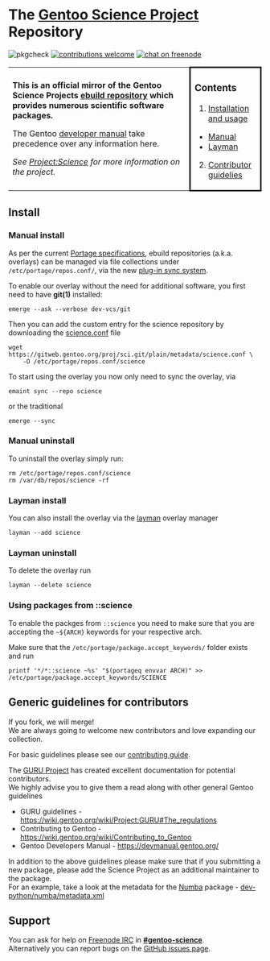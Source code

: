 # The [Gentoo Science Project](https://wiki.gentoo.org/wiki/Project:Science) Repository    
![pkgcheck](https://github.com/gentoo/sci/workflows/pkgcheck/badge.svg)
[![contributions welcome](https://img.shields.io/badge/contributions-welcome-brightgreen.svg)](https://github.com/gentoo/sci/issues)
[![chat on freenode](https://img.shields.io/badge/chat-on%20freenode-brightgreen.svg)](https://webchat.freenode.net/#gentoo-science)

<table>
<tr>
<td width="69%">

**This is an official mirror of the Gentoo Science Projects [ebuild repository](https://wiki.gentoo.org/wiki/Ebuild_repository) which provides numerous scientific software packages.**

The Gentoo [developer manual](https://devmanual.gentoo.org/) take precedence over any information here.

*See [Project:Science](https://wiki.gentoo.org/wiki/Project:Science) for more information on the project.*

</td>
<td width="27%" style="border-style:solid; border-radius:10px;">

### Contents

1. [Installation and usage](#install)
  - [Manual](#install-manual)
  - [Layman](#install-layman)
2. [Contributor guidelies](#guide)

</td>
</tr>
</table>

## Install <a name="install"></a>

### Manual install <a name="install-manual"></a>

As per the current [Portage specifications](https://dev.gentoo.org/~zmedico/portage/doc/man/portage.5.html), ebuild repositories (a.k.a. overlays) can be managed via file collections under `/etc/portage/repos.conf/`, via the new [plug-in sync system](https://wiki.gentoo.org/wiki/Project:Portage/Sync).

To enable our overlay without the need for additional software, you first need to have **git(1)** installed:

```
emerge --ask --verbose dev-vcs/git 
````

Then you can add the custom entry for the science repository by downloading the [science.conf](metadata/science.conf) file

```
wget https://gitweb.gentoo.org/proj/sci.git/plain/metadata/science.conf \
	-O /etc/portage/repos.conf/science
```

To start using the overlay you now only need to sync the overlay, via 

```
emaint sync --repo science
```

or the traditional 

```
emerge --sync
```

### Manual uninstall

To uninstall the overlay simply run:

```
rm /etc/portage/repos.conf/science
rm /var/db/repos/science -rf
```

### Layman install <a name="install-layman"></a>

You can also install the overlay via the [layman](https://wiki.gentoo.org/wiki/Layman) overlay manager

```
layman --add science
```

### Layman uninstall

To delete the overlay run

```
layman --delete science
```

### Using packages from ::science

To enable the packges from `::science` you need to make sure that you are accepting the `~${ARCH}` keywords for your respective arch.

Make sure that the  `/etc/portage/package.accept_keywords/` folder exists and run

```
printf '*/*::science ~%s' "$(portageq envvar ARCH)" >> /etc/portage/package.accept_keywords/SCIENCE
```

## Generic guidelines for contributors <a name="guide"></a>

If you fork, we will merge!   
We are always going to welcome new contributors and love expanding our collection.   

For basic guidelines please see our [contributing guide](CONTRIBUTING.md).


The [GURU Project](https://wiki.gentoo.org/wiki/Project:GURU) has created excellent documentation for potential contributors.   
We highly advise you to give them a read along with other general Gentoo guidelines
- GURU guidelines - https://wiki.gentoo.org/wiki/Project:GURU#The_regulations
- Contributing to Gentoo - https://wiki.gentoo.org/wiki/Contributing_to_Gentoo
- Gentoo Developers Manual - https://devmanual.gentoo.org/

In addition to the above guidelines please make sure that if you submitting a new package, please add the Science Project as an additional maintainer to the package.   
For an example, take a look at the metadata for the [Numba](dev-python/numba) package - [dev-python/numba/metadata.xml](dev-python/numba/metadata.xml)

## Support

You can ask for help on [Freenode IRC](https://www.gentoo.org/get-involved/irc-channels/) in [**#gentoo-science**](http://webchat.freenode.net/?channels=gentoo-science).   
Alternatively you can report bugs on the [GitHub issues page](https://github.com/gentoo/sci/issues).
